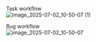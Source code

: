 Task workflow  
![image_2025-07-02_10-50-07 (1)](https://github.com/user-attachments/assets/e4ed78aa-ea4d-4657-8984-f191d845e14b)  


Bug workflow  
![image_2025-07-02_10-50-07](https://github.com/user-attachments/assets/003ffef2-3706-4f89-b628-cdb627575e91)  
